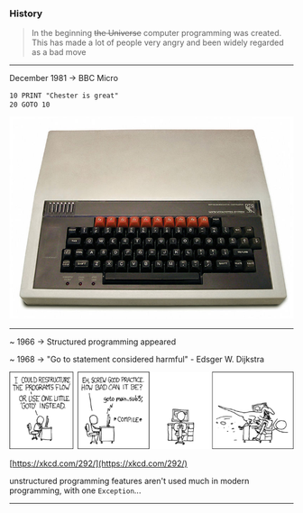 ### History

> In the beginning ~~the Universe~~ computer programming was created.
> This has made a lot of people very angry and been widely regarded as a bad move

---

December 1981 -> BBC Micro

```
10 PRINT "Chester is great"
20 GOTO 10
```

![BbcMicro](functional-error-handling/assets/img/BbcMicro.jpg)

---

~ 1966 -> Structured programming appeared

~ 1968 -> "Go to statement considered harmful" - Edsger W. Dijkstra

![Goto](functional-error-handling/assets/img/Goto.png)

[https://xkcd.com/292/](https://xkcd.com/292/)

unstructured programming features aren't used much in modern programming, with one `Exception`...

---



